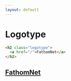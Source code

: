 ```yaml
---
layout: default
---
```


<h1>Logotype</h1>

```html
<h2 class="logotype">
  <a href="/">FathomNet</a>
</h2>
```

<div class="components-preview">

<h2 class="logotype">
  <a href="/">FathomNet</a>
</h2>

</div>
